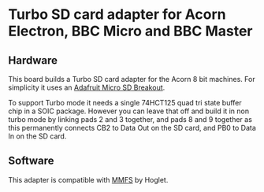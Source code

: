 # Turbo SD card adapter for Acorn Electron, BBC Micro and BBC Master

## Hardware

This board builds a Turbo SD card adapter for the Acorn 8 bit machines.
For simplicity it uses an [Adafruit Micro SD Breakout](https://www.adafruit.com/product/254).

To support Turbo mode it needs a single 74HCT125 quad tri state buffer
chip in a SOIC package. However you can leave that off and build it in
non turbo mode by linking pads 2 and 3 together, and pads 8 and 9 together
as this permanently connects CB2 to Data Out on the SD card, and PB0 to
Data In on the SD card. 

## Software

This adapter is compatible with [MMFS](https://github.com/hoglet67/MMFS) by Hoglet.

